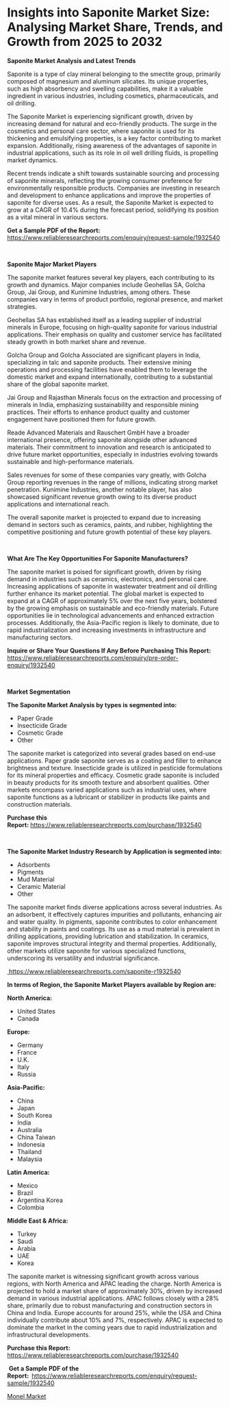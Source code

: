 <p><h1>Insights into Saponite Market Size: Analysing Market Share, Trends, and Growth from 2025 to 2032</h1></p><p><strong>Saponite Market Analysis and Latest Trends</strong></p>
<p><p>Saponite is a type of clay mineral belonging to the smectite group, primarily composed of magnesium and aluminum silicates. Its unique properties, such as high absorbency and swelling capabilities, make it a valuable ingredient in various industries, including cosmetics, pharmaceuticals, and oil drilling. </p><p>The Saponite Market is experiencing significant growth, driven by increasing demand for natural and eco-friendly products. The surge in the cosmetics and personal care sector, where saponite is used for its thickening and emulsifying properties, is a key factor contributing to market expansion. Additionally, rising awareness of the advantages of saponite in industrial applications, such as its role in oil well drilling fluids, is propelling market dynamics.</p><p>Recent trends indicate a shift towards sustainable sourcing and processing of saponite minerals, reflecting the growing consumer preference for environmentally responsible products. Companies are investing in research and development to enhance applications and improve the properties of saponite for diverse uses. As a result, the Saponite Market is expected to grow at a CAGR of 10.4% during the forecast period, solidifying its position as a vital mineral in various sectors.</p></p>
<p><strong>Get a Sample PDF of the Report:&nbsp;</strong> <a href="https://www.reliableresearchreports.com/enquiry/request-sample/1932540?utm_campaign=3359&utm_medium=2&utm_source=Github&utm_content=ia&utm_term=02042025&utm_id=saponite">https://www.reliableresearchreports.com/enquiry/request-sample/1932540</a></p>
<p>&nbsp;</p>
<p><strong>Saponite Major Market Players</strong></p>
<p><p>The saponite market features several key players, each contributing to its growth and dynamics. Major companies include Geohellas SA, Golcha Group, Jai Group, and Kunimine Industries, among others. These companies vary in terms of product portfolio, regional presence, and market strategies.</p><p>Geohellas SA has established itself as a leading supplier of industrial minerals in Europe, focusing on high-quality saponite for various industrial applications. Their emphasis on quality and customer service has facilitated steady growth in both market share and revenue.</p><p>Golcha Group and Golcha Associated are significant players in India, specializing in talc and saponite products. Their extensive mining operations and processing facilities have enabled them to leverage the domestic market and expand internationally, contributing to a substantial share of the global saponite market.</p><p>Jai Group and Rajasthan Minerals focus on the extraction and processing of minerals in India, emphasizing sustainability and responsible mining practices. Their efforts to enhance product quality and customer engagement have positioned them for future growth.</p><p>Reade Advanced Materials and Rauschert GmbH have a broader international presence, offering saponite alongside other advanced materials. Their commitment to innovation and research is anticipated to drive future market opportunities, especially in industries evolving towards sustainable and high-performance materials.</p><p>Sales revenues for some of these companies vary greatly, with Golcha Group reporting revenues in the range of millions, indicating strong market penetration. Kunimine Industries, another notable player, has also showcased significant revenue growth owing to its diverse product applications and international reach.</p><p>The overall saponite market is projected to expand due to increasing demand in sectors such as ceramics, paints, and rubber, highlighting the competitive positioning and future growth potential of these key players.</p></p>
<p>&nbsp;</p>
<p><strong>What Are The Key Opportunities For Saponite Manufacturers?</strong></p>
<p><p>The saponite market is poised for significant growth, driven by rising demand in industries such as ceramics, electronics, and personal care. Increasing applications of saponite in wastewater treatment and oil drilling further enhance its market potential. The global market is expected to expand at a CAGR of approximately 5% over the next five years, bolstered by the growing emphasis on sustainable and eco-friendly materials. Future opportunities lie in technological advancements and enhanced extraction processes. Additionally, the Asia-Pacific region is likely to dominate, due to rapid industrialization and increasing investments in infrastructure and manufacturing sectors.</p></p>
<p><strong>Inquire or Share Your Questions If Any Before Purchasing This Report:</strong> <a href="https://www.reliableresearchreports.com/enquiry/pre-order-enquiry/1932540?utm_campaign=3359&utm_medium=2&utm_source=Github&utm_content=ia&utm_term=02042025&utm_id=saponite">https://www.reliableresearchreports.com/enquiry/pre-order-enquiry/1932540</a></p>
<p>&nbsp;</p>
<p><strong>Market Segmentation</strong></p>
<p><strong>The Saponite Market Analysis by types is segmented into:</strong></p>
<p><ul><li>Paper Grade</li><li>Insecticide Grade</li><li>Cosmetic Grade</li><li>Other</li></ul></p>
<p><p>The saponite market is categorized into several grades based on end-use applications. Paper grade saponite serves as a coating and filler to enhance brightness and texture. Insecticide grade is utilized in pesticide formulations for its mineral properties and efficacy. Cosmetic grade saponite is included in beauty products for its smooth texture and absorbent qualities. Other markets encompass varied applications such as industrial uses, where saponite functions as a lubricant or stabilizer in products like paints and construction materials.</p></p>
<p><strong>Purchase this Report:&nbsp;</strong><a href="https://www.reliableresearchreports.com/purchase/1932540?utm_campaign=3359&utm_medium=2&utm_source=Github&utm_content=ia&utm_term=02042025&utm_id=saponite">https://www.reliableresearchreports.com/purchase/1932540</a></p>
<p>&nbsp;</p>
<p><strong>The Saponite Market Industry Research by Application is segmented into:</strong></p>
<p><ul><li>Adsorbents</li><li>Pigments</li><li>Mud Material</li><li>Ceramic Material</li><li>Other</li></ul></p>
<p><p>The saponite market finds diverse applications across several industries. As an adsorbent, it effectively captures impurities and pollutants, enhancing air and water quality. In pigments, saponite contributes to color enhancement and stability in paints and coatings. Its use as a mud material is prevalent in drilling applications, providing lubrication and stabilization. In ceramics, saponite improves structural integrity and thermal properties. Additionally, other markets utilize saponite for various specialized functions, underscoring its versatility and industrial significance.</p></p>
<p><a href="https://www.reliableresearchreports.com/saponite-r1932540?utm_campaign=3359&utm_medium=2&utm_source=Github&utm_content=ia&utm_term=02042025&utm_id=saponite">&nbsp;https://www.reliableresearchreports.com/saponite-r1932540</a></p>
<p><strong>In terms of Region, the Saponite Market Players available by Region are:</strong></p>
<p>
    <p> <strong> North America: </strong>
        <ul>
            <li>United States</li>
            <li>Canada</li>
        </ul>
        </p> 
    <p> <strong> Europe: </strong>
        <ul>
            <li>Germany</li>
            <li>France</li>
            <li>U.K.</li>
            <li>Italy</li>
            <li>Russia</li>
        </ul>
        </p> 
    <p> <strong> Asia-Pacific: </strong>
        <ul>
            <li>China</li>
            <li>Japan</li>
            <li>South Korea</li>
            <li>India</li>
            <li>Australia</li>
            <li>China Taiwan</li>
            <li>Indonesia</li>
            <li>Thailand</li>
            <li>Malaysia</li>
        </ul>
        </p> 
    <p> <strong> Latin America: </strong>
        <ul>
            <li>Mexico</li>
            <li>Brazil</li>
            <li>Argentina Korea</li>
            <li>Colombia</li>
        </ul>
        </p> 
    <p> <strong> Middle East & Africa: </strong>
        <ul>
            <li>Turkey</li>
            <li>Saudi</li>
            <li>Arabia</li>
            <li>UAE</li>
            <li>Korea</li>
        </ul>
    </p>
    </p>
<p><p>The saponite market is witnessing significant growth across various regions, with North America and APAC leading the charge. North America is projected to hold a market share of approximately 30%, driven by increased demand in various industrial applications. APAC follows closely with a 28% share, primarily due to robust manufacturing and construction sectors in China and India. Europe accounts for around 25%, while the USA and China individually contribute about 10% and 7%, respectively. APAC is expected to dominate the market in the coming years due to rapid industrialization and infrastructural developments.</p></p>
<p><strong>Purchase this Report: </strong><a href="https://www.reliableresearchreports.com/purchase/1932540?utm_campaign=3359&utm_medium=2&utm_source=Github&utm_content=ia&utm_term=02042025&utm_id=saponite">https://www.reliableresearchreports.com/purchase/1932540</a></p>
<p>&nbsp;<strong>Get a Sample PDF of the Report:&nbsp;&nbsp;</strong><a href="https://www.reliableresearchreports.com/enquiry/request-sample/1932540?utm_campaign=3359&utm_medium=2&utm_source=Github&utm_content=ia&utm_term=02042025&utm_id=saponite">https://www.reliableresearchreports.com/enquiry/request-sample/1932540</a></p>
<p><strong></strong></p>
<p><p><a href="https://github.com/joshuagarcia509/Market-Research-Report-List-1/blob/main/monel-market.md?utm_campaign=3359&utm_medium=2&utm_source=Github&utm_content=ia&utm_term=02042025&utm_id=saponite">Monel Market</a></p></p>